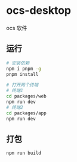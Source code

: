 # ocs-desktop

ocs 软件

## 运行

```bash
# 安装依赖
npm i pnpm -g
pnpm install

# 打开两个终端
# 终端1
cd packages/web
npm run dev
# 终端2
cd packages/app
npm run dev
```

## 打包

```bash
npm run build
```
